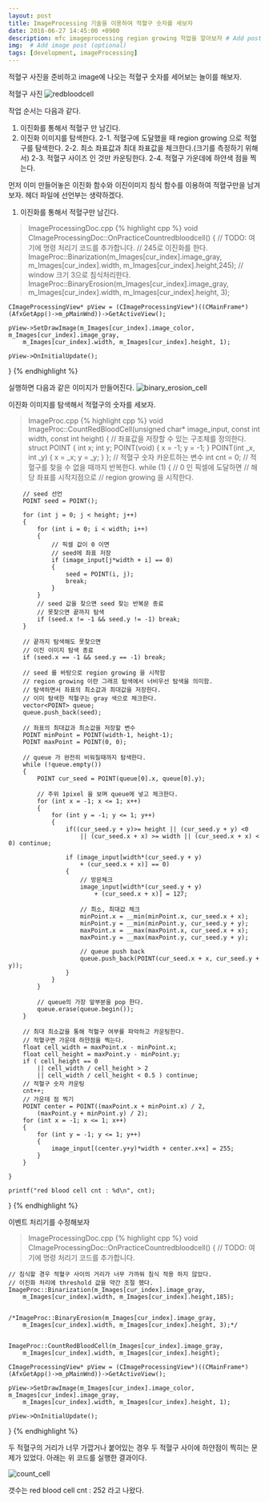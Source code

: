 ```yaml
---
layout: post
title: ImageProcessing 기술을 이용하여 적혈구 숫자를 세보자
date: 2018-06-27 14:45:00 +0900
description: mfc imageprocessing region growing 작업을 알아보자 # Add post description (optional)
img:  # Add image post (optional)
tags: [development, imageProcessing]
---
```


적혈구 사진을 준비하고 image에 나오는 적혈구 숫자를 세어보는 놀이를 해보자.

적혈구 사진
![redbloodcell]({{"/assets/img/imageProcessing/redbloodcell.jpg"}})

작업 순서는 다음과 같다.
1. 이진화를 통해서 적혈구 만 남긴다.
2. 이진화 이미지를 탐색한다.
    2-1. 적혈구에 도달했을 때 region growing 으로 적혈구를 탐색한다. 
    2-2. 최소 좌표값과 최대 좌표값을 체크한다.(크기를 측정하기 위해서)
    2-3. 적혈구 사이즈 인 것만 카운팅한다.
    2-4. 적혈구 가운데에 하얀색 점을 찍는다.

먼저 이미 만들어놓은 이진화 함수와 이진이미지 침식 함수를 이용하여 적혈구만을 남겨보자.
헤더 파일에 선언부는 생략하겠다.

1. 이진화를 통해서 적혈구만 남긴다.

> ImageProcessingDoc.cpp
{% highlight cpp %}
void CImageProcessingDoc::OnPracticeCountredbloodcell()
{
	// TODO: 여기에 명령 처리기 코드를 추가합니다.
    // 245로 이진화를 한다.
	ImageProc::Binarization(m_Images[cur_index].image_gray,
		m_Images[cur_index].width, m_Images[cur_index].height,245);
    // window 크기 3으로 침식처리한다.
	ImageProc::BinaryErosion(m_Images[cur_index].image_gray,
		m_Images[cur_index].width, m_Images[cur_index].height, 3);
    
	CImageProcessingView* pView = (CImageProcessingView*)((CMainFrame*)(AfxGetApp()->m_pMainWnd))->GetActiveView();

	pView->SetDrawImage(m_Images[cur_index].image_color, m_Images[cur_index].image_gray,
		m_Images[cur_index].width, m_Images[cur_index].height, 1);

	pView->OnInitialUpdate();
}
{% endhighlight %}

실행하면 다음과 같은 이미지가 만들어진다.
![binary_erosion_cell]({{"/assets/img/imageProcessing/binary_erosion_cell.jpg"}})

이진화 이미지를 탐색해서 적혈구의 숫자를 세보자.
> ImageProc.cpp
{% highlight cpp %}
void ImageProc::CountRedBloodCell(unsigned char* image_input,
	const int width, const int height)
{
	// 좌표값을 저장할 수 있는 구조체를 정의한다.
	struct POINT
	{
		int x;
		int y;
		POINT(void)
		{
			x = -1;
			y = -1;
		}
		POINT(int _x, int _y)
		{
			x = _x;
			y = _y;
		}
	};
	// 적혈구 숫자 카운트하는 변수
	int cnt = 0;
	// 적혈구를 찾을 수 없을 때까지 반복한다.
	while (1)
	{
		// 0 인 픽셀에 도달하면
		// 해당 좌표를 시작지점으로
		// region growing 을 시작한다.

		// seed 선언
		POINT seed = POINT();

		for (int j = 0; j < height; j++)
		{
			for (int i = 0; i < width; i++)
			{
				// 픽셀 값이 0 이면
				// seed에 좌표 저장
				if (image_input[j*width + i] == 0)
				{
					seed = POINT(i, j);
					break;
				}
			}
			// seed 값을 찾으면 seed 찾는 반복문 종료
			// 못찾으면 끝까지 탐색
			if (seed.x != -1 && seed.y != -1) break;
		}
		
		// 끝까지 탐색해도 못찾으면
		// 이진 이미지 탐색 종료
		if (seed.x == -1 && seed.y == -1) break;
		
		// seed 를 바탕으로 region growing 을 시작함
		// region growing 이란 그래프 탐색에서 너비우선 탐색을 의미함.
		// 탐색하면서 좌표의 최소값과 최대값을 저장한다.
		// 이미 탐색한 적혈구는 gray 색으로 체크한다.
		vector<POINT> queue;
		queue.push_back(seed);

		// 좌표의 최대값과 최소값을 저장할 변수
		POINT minPoint = POINT(width-1, height-1);
		POINT maxPoint = POINT(0, 0);

		// queue 가 완전히 비워질때까지 탐색한다.
		while (!queue.empty())
		{
			POINT cur_seed = POINT(queue[0].x, queue[0].y);

			// 주위 1pixel 을 보며 queue에 넣고 체크한다.
			for (int x = -1; x <= 1; x++)
			{
				for (int y = -1; y <= 1; y++)
				{
					if((cur_seed.y + y)>= height || (cur_seed.y + y) <0
						|| (cur_seed.x + x) >= width || (cur_seed.x + x) < 0) continue;

					if (image_input[width*(cur_seed.y + y)
						+ (cur_seed.x + x)] == 0)
					{
						// 방문체크
						image_input[width*(cur_seed.y + y)
							+ (cur_seed.x + x)] = 127;

						// 최소, 최대값 체크
						minPoint.x = __min(minPoint.x, cur_seed.x + x);
						minPoint.y = __min(minPoint.y, cur_seed.y + y);
						maxPoint.x = __max(maxPoint.x, cur_seed.x + x);
						maxPoint.y = __max(maxPoint.y, cur_seed.y + y);

						// queue push back
						queue.push_back(POINT(cur_seed.x + x, cur_seed.y + y));
					}
				}
			}
			
			// queue의 가장 앞부분을 pop 한다.
			queue.erase(queue.begin());
		}

		// 최대 최소값을 통해 적혈구 여부를 파악하고 카운팅한다.
		// 적혈구면 가운데 하얀점을 찍는다.
		float cell_width = maxPoint.x - minPoint.x;
		float cell_height = maxPoint.y - minPoint.y;
		if ( cell_height == 0
			|| cell_width / cell_height > 2 
			|| cell_width / cell_height < 0.5 ) continue;
		// 적혈구 숫자 카운팅
		cnt++;
		// 가운데 점 찍기
		POINT center = POINT((maxPoint.x + minPoint.x) / 2,
			(maxPoint.y + minPoint.y) / 2);
		for (int x = -1; x <= 1; x++)
		{
			for (int y = -1; y <= 1; y++)
			{
				image_input[(center.y+y)*width + center.x+x] = 255;
			}
		}
		
	}

	printf("red blood cell cnt : %d\n", cnt);
}
{% endhighlight %}

이벤트 처리기를 수정해보자
> ImageProcessingDoc.cpp
{% highlight cpp %}
void CImageProcessingDoc::OnPracticeCountredbloodcell()
{
	// TODO: 여기에 명령 처리기 코드를 추가합니다.

    // 침식할 경우 적혈구 사이의 거리가 너무 가까워 침식 적용 하지 않았다.
    // 이진화 처리에 threshold 값을 약간 조절 했다.
	ImageProc::Binarization(m_Images[cur_index].image_gray,
		m_Images[cur_index].width, m_Images[cur_index].height,185);


	/*ImageProc::BinaryErosion(m_Images[cur_index].image_gray,
		m_Images[cur_index].width, m_Images[cur_index].height, 3);*/


	ImageProc::CountRedBloodCell(m_Images[cur_index].image_gray,
		m_Images[cur_index].width, m_Images[cur_index].height);

	CImageProcessingView* pView = (CImageProcessingView*)((CMainFrame*)(AfxGetApp()->m_pMainWnd))->GetActiveView();

	pView->SetDrawImage(m_Images[cur_index].image_color, m_Images[cur_index].image_gray,
		m_Images[cur_index].width, m_Images[cur_index].height, 1);

	pView->OnInitialUpdate();
}
{% endhighlight %}

두 적혈구의 거리가 너무 가깝거나 붙어있는 경우 두 적혈구 사이에 하얀점이 찍히는 문제가 있었다.
아래는 위 코드를 실행한 결과이다.

![count_cell]({{"/assets/img/imageProcessing/count_cell.jpg"}})

갯수는
red blood cell cnt : 252
라고 나왔다.